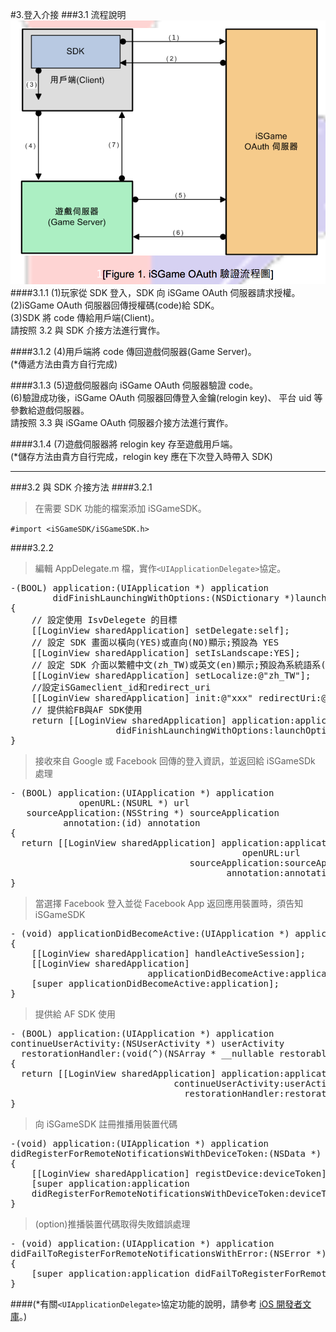 #3.登入介接
###3.1 流程說明
![](../assets/isgameOAuth.png)
####3.1.1 
(1)玩家從 SDK 登入，SDK 向 iSGame OAuth 伺服器請求授權。<br>
(2)iSGame OAuth 伺服器回傳授權碼(code)給 SDK。<br>
(3)SDK 將 code 傳給用戶端(Client)。<br>
請按照 3.2 與 SDK 介接方法進行實作。

####3.1.2 
(4)用戶端將 code 傳回遊戲伺服器(Game Server)。 <br>(*傳遞方法由貴方自行完成)

####3.1.3 
(5)遊戲伺服器向 iSGame OAuth 伺服器驗證 code。 <br>
(6)驗證成功後，iSGame OAuth 伺服器回傳登入金鑰(relogin key)、 平台 uid 等參數給遊戲伺服器。<br>
請按照 3.3 與 iSGame OAuth 伺服器介接方法進行實作。

####3.1.4 
(7)遊戲伺服器將 relogin key 存至遊戲用戶端。<br> 
(*儲存方法由貴方自行完成，relogin key 應在下次登入時帶入 SDK)

***

###3.2 與 SDK 介接方法
####3.2.1 
>在需要 SDK 功能的檔案添加 iSGameSDK。<br>

`#import <iSGameSDK/iSGameSDK.h>`

####3.2.2 
>編輯 AppDelegate.m 檔，實作`<UIApplicationDelegate>`協定。

<pre>
-(BOOL) application:(UIApplication *) application 
        didFinishLaunchingWithOptions:(NSDictionary *)launchOptions
{
    // 設定使用 IsvDelegete 的目標
    [[LoginView sharedApplication] setDelegate:self];
    // 設定 SDK 畫面以橫向(YES)或直向(NO)顯示;預設為 YES
    [[LoginView sharedApplication] setIsLandscape:YES];
    // 設定 SDK 介面以繁體中文(zh_TW)或英文(en)顯示;預設為系統語系(非中則英)
    [[LoginView sharedApplication] setLocalize:@"zh_TW"];
    //設定iSGameclient_id和redirect_uri
    [[LoginView sharedApplication] init:@"xxx" redirectUri:@"xxx"];
    // 提供給FB與AF SDK使用
    return [[LoginView sharedApplication] application:application
                    didFinishLaunchingWithOptions:launchOptions];
}
</pre>

>接收來自 Google 或 Facebook 回傳的登入資訊，並返回給 iSGameSDk 處理
 
<pre>
- (BOOL) application:(UIApplication *) application
             openURL:(NSURL *) url
   sourceApplication:(NSString *) sourceApplication
          annotation:(id) annotation
{
  return [[LoginView sharedApplication] application:application
                                            openURL:url
                                  sourceApplication:sourceApplication
                                         annotation:annotation];
}
</pre>

>當選擇 Facebook 登入並從 Facebook App 返回應用裝置時，須告知 iSGameSDK

<pre>
- (void) applicationDidBecomeActive:(UIApplication *) application 
{
    [[LoginView sharedApplication] handleActiveSession];
    [[LoginView sharedApplication]
                          applicationDidBecomeActive:application];
    [super applicationDidBecomeActive:application];
}
</pre>

>提供給 AF SDK 使用

<pre>
- (BOOL) application:(UIApplication *) application
continueUserActivity:(NSUserActivity *) userActivity
  restorationHandler:(void(^)(NSArray * __nullable restorableObjects))restorationHandler
{
  return [[LoginView sharedApplication] application:application
                               continueUserActivity:userActivity
                                 restorationHandler:restorationHandler];
}
</pre>

>向 iSGameSDK 註冊推播用裝置代碼

<pre>
-(void) application:(UIApplication *) application
didRegisterForRemoteNotificationsWithDeviceToken:(NSData *) deviceToken
{
    [[LoginView sharedApplication] registDevice:deviceToken];
    [super application:application
    didRegisterForRemoteNotificationsWithDeviceToken:deviceToken];
}
</pre>

>(option)推播裝置代碼取得失敗錯誤處理

<pre>
- (void) application:(UIApplication *) application
didFailToRegisterForRemoteNotificationsWithError:(NSError *) error 
{
    [super application:application didFailToRegisterForRemoteNotificationsWithError:error];
}
</pre>

####(*有關`<UIApplicationDelegate>`協定功能的說明，請參考 [iOS 開發者文庫](https://developer.apple.com/reference/uikit/uiapplicationdelegate)。)